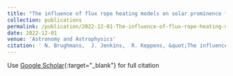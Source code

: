 ```yaml
---
title: "The influence of flux rope heating models on solar prominence formation"
collection: publications
permalink: /publication/2022-12-01-The-influence-of-flux-rope-heating-models-on-solar-prominence-formation
date: 2022-12-01
venue: 'Astronomy and Astrophysics'
citation: ' N. Brughmans,  J. Jenkins,  R. Keppens, &quot;The influence of flux rope heating models on solar prominence formation.&quot; Astronomy and Astrophysics, 2022.'
---
```

Use [Google Scholar](https://scholar.google.com/scholar?q=The+influence+of+flux+rope+heating+models+on+solar+prominence+formation){:target="_blank"} for full citation